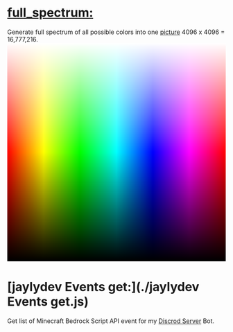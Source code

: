 # [full_spectrum:](./full_spectrum.js)
Generate full spectrum of all possible colors into one [picture](./full_spectrum.png) 4096 x 4096 = 16,777,216.
![full spectrum colors](./full_spectrum.png)

# [jaylydev Events get:](./jaylydev Events get.js)
Get list of Minecraft Bedrock Script API event for my [Discrod Server](https://discord.gg/6z8ZPUdVTT) Bot.
